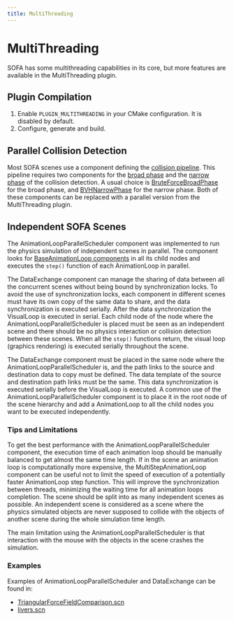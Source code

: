 ```yaml
---
title: MultiThreading
---
```


# MultiThreading

SOFA has some multithreading capabilities in its core, but more features are available in the MultiThreading plugin.

## Plugin Compilation

1. Enable `PLUGIN_MULTITHREADING` in your CMake configuration. It is disabled by default.
2. Configure, generate and build.

## Parallel Collision Detection

Most SOFA scenes use a component defining the [collision pipeline](../../../components/collision/detection/algorithm/collisionpipeline/).
This pipeline requires two components for the [broad phase](../../../components/components/collision/detection/algorithm/broadphase/) and the [narrow phase](../../../components/components/collision/detection/algorithm/narrowphase) of the collision detection.
A usual choice is [BruteForceBroadPhase](../../../components/collision/detection/algorithm/bruteforcebroadphase/) for the broad phase, and [BVHNarrowPhase](../../../components/collision/detection/algorithm/bvhnarrowphase/) for the narrow phase.
Both of these components can be replaced with a parallel version from the MultiThreading plugin.

## Independent SOFA Scenes

The AnimationLoopParallelScheduler component was implemented to run the physics simulation of independent scenes in parallel.
The component looks for [BaseAnimationLoop components](../../../simulation-principles/animation-loop/) in all its child nodes and executes the `step()` function of each AnimationLoop in parallel.

The DataExchange component can manage the sharing of data between all the concurrent scenes without being bound by synchronization locks.
To avoid the use of synchronization locks, each component in different scenes must have its own copy of the same data to share, and the data synchronization is executed serially.
After the data synchronization the VisualLoop is executed in serial.
Each child node of the node where the AnimationLoopParallelScheduler is placed must be seen as an independent scene and there should be no physics interaction or collision detection between these scenes.
When all the `step()` functions return, the visual loop (graphics rendering) is executed serially throughout the scene.

The DataExchange component must be placed in the same node where the AnimationLoopParallelScheduler is, and the path links to the source and destination data to copy must be defined.
The data template of the source and destination path links must be the same.
This data synchronization is executed serially before the VisualLoop is executed.
A common use of the AnimationLoopParallelScheduler component is to place it in the root node of the scene hierarchy and add a AnimationLoop to all the child nodes you want to be executed independently.

### Tips and Limitations

To get the best performance with the AnimationLoopParallelScheduler component, the execution time of each animation loop should be manually balanced to get almost the same time length.
If in the scene an animation loop is computationally more expensive, the MultiStepAnimationLoop component can be useful not to limit the speed of execution of a potentially faster AnimationLoop step function.
This will improve the synchronization between threads, minimizing the waiting time for all animation loops completion.
The scene should be split into as many independent scenes as possible.
An independent scene is considered as a scene where the physics simulated objects are never supposed to collide with the objects of another scene during the whole simulation time length.

The main limitation using the AnimationLoopParallelScheduler is that interaction with the mouse with the objects in the scene crashes the simulation.

### Examples

Examples of AnimationLoopParallelScheduler and DataExchange can be found in:

* [TriangularForceFieldComparison.scn](https://github.com/sofa-framework/sofa/blob/master/applications/plugins/MultiThreading/examples/TriangularForceFieldComparison.scn)
* [livers.scn](https://github.com/sofa-framework/sofa/blob/master/applications/plugins/MultiThreading/examples/livers.scn)
